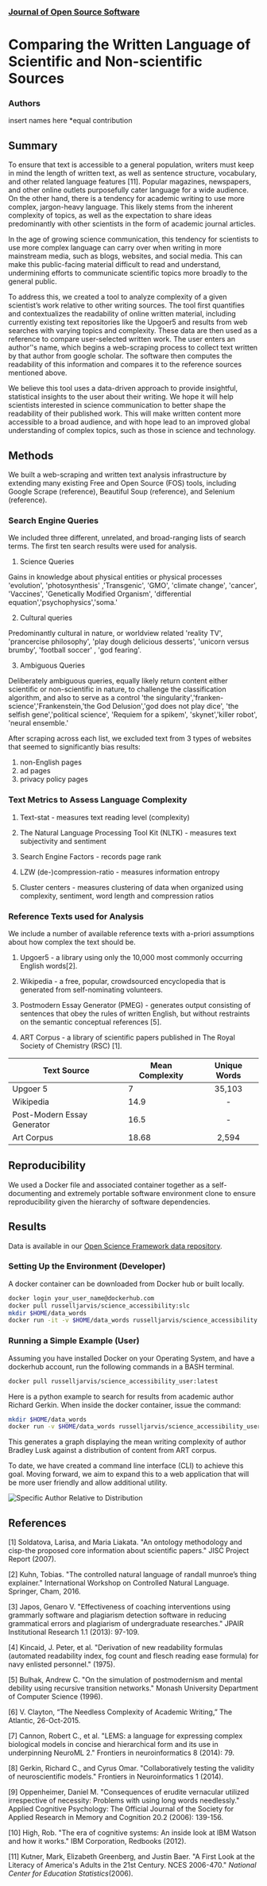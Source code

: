 ﻿

### [Journal of Open Source Software](https://joss.readthedocs.io/en/latest/submitting.html)

# Comparing the Written Language of Scientific and Non-scientific Sources

### Authors
insert names here
*equal contribution

## Summary
To ensure that text is accessible to a general population, writers must keep in mind the length of written text, as well as sentence structure, vocabulary, and other related language features [11].  Popular magazines, newspapers, and other online outlets purposefully cater language for a wide audience. On the other hand, there is a tendency for academic writing to use more complex, jargon-heavy language. This likely stems from the inherent complexity of topics, as well as the expectation to share ideas predominantly with other scientists in the form of academic journal articles.

In the age of growing science communication, this tendency for scientists to use more complex language can carry over when writing in more mainstream media, such as blogs, websites, and social media. This can make this public-facing material difficult to read and understand, undermining efforts to communicate scientific topics more broadly to the general public.

To address this, we created a tool to analyze complexity of a given scientist’s work relative to other writing sources.  The tool first quantifies and contextualizes the readability of online written material, including currently existing text repositories like the Upgoer5 and results from web searches with varying topics and complexity. These data are then used as a reference to compare user-selected written work. The user enters an author’'s name, which begins a web-scraping process to collect text written by that author from google scholar. The software then computes the readability of this information and compares it to the reference sources mentioned above.

We believe this tool uses a data-driven approach to provide insightful,  statistical insights to the user about their writing. We hope it will help scientists interested in science communication to better shape the readability of their published work. This will make written content more accessible to a broad audience, and with hope lead to an improved global understanding of complex topics, such as those in science and technology.

## Methods
We built a web-scraping and written text analysis infrastructure by extending many existing Free and Open Source (FOS) tools, including  Google Scrape (reference), Beautiful Soup (reference), and Selenium (reference).

### Search Engine Queries
We included three different, unrelated, and broad-ranging lists of search terms. The first ten search results were used for analysis.

 1.  Science Queries

Gains in knowledge about physical entities or physical processes
'evolution', 'photosynthesis' ,'Transgenic', 'GMO', 'climate change', 'cancer', 'Vaccines', 'Genetically Modified Organism', 'differential equation','psychophysics','soma.'

 2.  Cultural queries

Predominantly cultural in nature, or worldview related
'reality TV', 'prancercise philosophy', 'play dough delicious desserts', 'unicorn versus brumby', 'football soccer' , 'god fearing'.

3.  Ambiguous Queries

Deliberately ambiguous queries, equally likely return content either scientific or non-scientific in nature, to challenge the classification algorithm, and also to serve as a control
'the singularity','franken-science','Frankenstein,'the God Delusion','god does not play dice', 'the selfish gene','political science', 'Requiem for a spikem', 'skynet','killer robot', 'neural ensemble.'

After scraping across each list, we excluded text from 3 types of websites that seemed to significantly bias results:
1.  non-English pages
2.  ad pages    
3.  privacy policy pages

### Text Metrics to Assess Language Complexity
1.  Text-stat - measures text reading level (complexity)

2.  The Natural Language Processing Tool Kit (NLTK) - measures text subjectivity and sentiment

3.  Search Engine Factors - records page rank

4.  LZW (de-)compression-ratio - measures information entropy

5.  Cluster centers - measures clustering of data when organized using complexity, sentiment, word length and compression ratios

### Reference Texts used for Analysis
We include a number of available reference texts with a-priori assumptions about how complex the text should be.

1.  Upgoer5 - a library using only the 10,000 most commonly occurring English words[2].

2.  Wikipedia - a free, popular, crowdsourced encyclopedia that is generated from self-nominating volunteers.

3.  Postmodern Essay Generator (PMEG) - generates output consisting of sentences that obey the rules of written English, but without restraints on the semantic conceptual references [5].

4.  ART Corpus - a library of scientific papers published in The Royal Society of Chemistry (RSC) [1].

| Text Source | Mean Complexity | Unique Words |
|----------|----------|:-------------:|
| Upgoer 5                                     | 7                               | 35,103 |
| Wikipedia                                    | 14.9                         | -  |
| Post-Modern Essay Generator | 16.5                          | -  |
| Art Corpus                                  | 18.68                        | 2,594 |

## Reproducibility
 We used a Docker file and associated container together as a self-documenting and extremely portable software environment clone to ensure reproducibility given the hierarchy of software dependencies.

## Results
Data is available in our [Open Science Framework data repository](https://osf.io/dashboard).

### Setting Up the Environment (Developer)
A docker container can be downloaded from Docker hub or built locally.
```BASH
docker login your_user_name@dockerhub.com
docker pull russelljarvis/science_accessibility:slc
mkdir $HOME/data_words
docker run -it -v $HOME/data_words russelljarvis/science_accessibility:slc
```
### Running a Simple Example (User)

Assuming you have installed Docker on your Operating System, and have a dockerhub account, run the following commands in a BASH terminal.

```BASH
docker pull russelljarvis/science_accessibility_user:latest
```
 Here is a python example to search for results from academic author Richard Gerkin. When inside the docker container, issue the command:

```BASH
mkdir $HOME/data_words
docker run -v $HOME/data_words russelljarvis/science_accessibility_user "B Lusk"
```
This generates a graph displaying the mean writing complexity of author Bradley Lusk against a distribution of content from ART corpus.

To date, we have created a command line interface (CLI) to achieve this goal. Moving forward, we aim to expand this to a web application that will be more user friendly and allow additional utility.

![Specific Author Relative to Distribution](for_markdown_repository.png)

## References
[1] Soldatova, Larisa, and Maria Liakata. "An ontology methodology and cisp-the proposed core information about scientific papers." JISC Project Report (2007).

[2] Kuhn, Tobias. "The controlled natural language of randall munroe’s thing explainer." International Workshop on Controlled Natural Language. Springer, Cham, 2016.

[3] Japos, Genaro V. "Effectiveness of coaching interventions using grammarly software and plagiarism detection software in reducing grammatical errors and plagiarism of undergraduate researches." JPAIR Institutional Research 1.1 (2013): 97-109.

[4] Kincaid, J. Peter, et al. "Derivation of new readability formulas (automated readability index, fog count and flesch reading ease formula) for navy enlisted personnel." (1975).  

[5] Bulhak, Andrew C. "On the simulation of postmodernism and mental debility using recursive transition networks." Monash University Department of Computer Science (1996).  

[6] V. Clayton, “The Needless Complexity of Academic Writing,” The Atlantic, 26-Oct-2015.

[7] Cannon, Robert C., et al. "LEMS: a language for expressing complex biological models in concise and hierarchical form and its use in underpinning NeuroML 2." Frontiers in neuroinformatics 8 (2014): 79.

[8] Gerkin, Richard C., and Cyrus Omar. "Collaboratively testing the validity of neuroscientific models." Frontiers in Neuroinformatics 1 (2014).

[9] Oppenheimer, Daniel M. "Consequences of erudite vernacular utilized irrespective of necessity: Problems with using long words needlessly." Applied Cognitive Psychology: The Official Journal of the Society for Applied Research in Memory and Cognition 20.2 (2006): 139-156.

[10]  High, Rob. "The era of cognitive systems: An inside look at IBM Watson and how it works." IBM Corporation, Redbooks (2012).

[11] Kutner, Mark, Elizabeth Greenberg, and Justin Baer. "A First Look at the Literacy of America's Adults in the 21st Century. NCES 2006-470." _National Center for Education Statistics_(2006).
